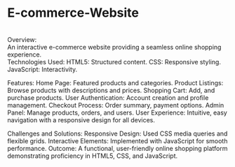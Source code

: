 # E-commerce-Website
<br>
Overview:<br>
An interactive e-commerce website providing a seamless online shopping experience.
<br>
Technologies Used:
HTML5: Structured content.
CSS: Responsive styling.
JavaScript: Interactivity.

Features:
Home Page: Featured products and categories.
Product Listings: Browse products with descriptions and prices.
Shopping Cart: Add, and purchase products.
User Authentication: Account creation and profile management.
Checkout Process: Order summary, payment options.
Admin Panel: Manage products, orders, and users.
User Experience:
Intuitive, easy navigation with a responsive design for all devices.

Challenges and Solutions:
Responsive Design: Used CSS media queries and flexible grids.
Interactive Elements: Implemented with JavaScript for smooth performance.
Outcome:
A functional, user-friendly online shopping platform demonstrating proficiency in HTML5, CSS, and JavaScript.
